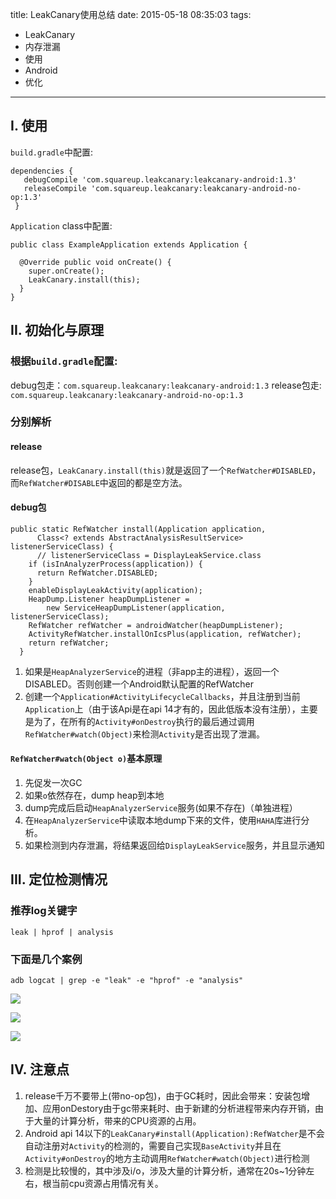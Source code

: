 title: LeakCanary使用总结
date: 2015-05-18 08:35:03
tags:
- LeakCanary
- 内存泄漏
- 使用
- Android
- 优化

---

## I. 使用

`build.gradle`中配置: 

```
dependencies {
   debugCompile 'com.squareup.leakcanary:leakcanary-android:1.3'
   releaseCompile 'com.squareup.leakcanary:leakcanary-android-no-op:1.3'
 }
```

`Application` class中配置:

```
public class ExampleApplication extends Application {
 
  @Override public void onCreate() {
    super.onCreate();
    LeakCanary.install(this);
  }
}
```

## II. 初始化与原理

### 根据`build.gradle`配置:

debug包走：`com.squareup.leakcanary:leakcanary-android:1.3`
release包走: `com.squareup.leakcanary:leakcanary-android-no-op:1.3`

### 分别解析

#### release

release包，`LeakCanary.install(this)`就是返回了一个`RefWatcher#DISABLED`，而`RefWatcher#DISABLE`中返回的都是空方法。

<!--more-->

#### debug包

```
public static RefWatcher install(Application application,
      Class<? extends AbstractAnalysisResultService> listenerServiceClass) {
      // listenerServiceClass = DisplayLeakService.class
    if (isInAnalyzerProcess(application)) {
      return RefWatcher.DISABLED;
    }
    enableDisplayLeakActivity(application);
    HeapDump.Listener heapDumpListener =
        new ServiceHeapDumpListener(application, listenerServiceClass);
    RefWatcher refWatcher = androidWatcher(heapDumpListener);
    ActivityRefWatcher.installOnIcsPlus(application, refWatcher);
    return refWatcher;
  }
```

1. 如果是`HeapAnalyzerService`的进程（非app主的进程），返回一个DISABLED。否则创建一个Android默认配置的RefWatcher
2. 创建一个`Application#ActivityLifecycleCallbacks`，并且注册到当前`Application`上（由于该Api是在api 14才有的，因此低版本没有注册），主要是为了，在所有的`Activity#onDestroy`执行的最后通过调用`RefWatcher#watch(Object)`来检测`Activity`是否出现了泄漏。

#### `RefWatcher#watch(Object o)`基本原理


1. 先促发一次GC
2. 如果`o`依然存在，dump heap到本地
3. dump完成后启动`HeapAnalyzerService`服务(如果不存在)（单独进程）
4. 在`HeapAnalyzerService`中读取本地dump下来的文件，使用`HAHA`库进行分析。
5. 如果检测到内存泄漏，将结果返回给`DisplayLeakService`服务，并且显示通知

## III. 定位检测情况

### 推荐log关键字

```
leak | hprof | analysis
```

### 下面是几个案例

```
adb logcat | grep -e "leak" -e "hprof" -e "analysis"
```

![](/img/leakcanary-1.png)

![](/img/leakcanary-2.png)

![](/img/leakcanary-3.png)


## IV. 注意点

1. release千万不要带上(带no-op包)，由于GC耗时，因此会带来：安装包增加、应用onDestory由于gc带来耗时、由于新建的分析进程带来内存开销，由于大量的计算分析，带来的CPU资源的占用。
2. Android api 14以下的`LeakCanary#install(Application):RefWatcher`是不会自动注册对`Activity`的检测的，需要自己实现`BaseActivity`并且在`Activity#onDestroy`的地方主动调用`RefWatcher#watch(Object)`进行检测
3. 检测是比较慢的，其中涉及i/o，涉及大量的计算分析，通常在20s~1分钟左右，根当前cpu资源占用情况有关。